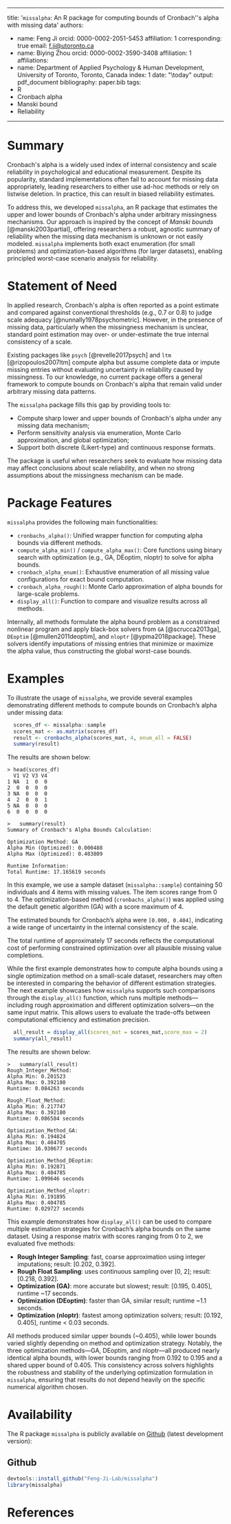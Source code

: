 
---
title: '``missalpha``: An R package for computing bounds of Cronbach''s alpha with missing data'
authors:
- name: Feng Ji
  orcid: 0000-0002-2051-5453
  affiliation: 1
  corresponding: true
  email: f.ji@utoronto.ca
- name: Biying Zhou
  orcid: 0000-0002-3590-3408
  affiliation: 1
affiliations:
- name: Department of Applied Psychology & Human Development, University of Toronto, Toronto, Canada
  index: 1
date: "\\today"
output: pdf_document
bibliography: paper.bib
tags:
- R
- Cronbach alpha
- Manski bound
- Reliability
---

# Summary

Cronbach's alpha is a widely used index of internal consistency and scale reliability in psychological and educational measurement. Despite its popularity, standard implementations often fail to account for missing data appropriately, leading researchers to either use ad-hoc methods or rely on listwise deletion. In practice, this can result in biased reliability estimates.

To address this, we developed `missalpha`, an R package that estimates the upper and lower bounds of Cronbach's alpha under arbitrary missingness mechanisms. Our approach is inspired by the concept of *Manski bounds* [@manski2003partial], offering researchers a robust, agnostic summary of reliability when the missing data mechanism is unknown or not easily modeled. `missalpha` implements both exact enumeration (for small problems) and optimization-based algorithms (for larger datasets), enabling principled worst-case scenario analysis for reliability.

# Statement of Need

In applied research, Cronbach's alpha is often reported as a point estimate and compared against conventional thresholds (e.g., 0.7 or 0.8) to judge scale adequacy [@nunnally1978psychometric]. However, in the presence of missing data, particularly when the missingness mechanism is unclear, standard point estimation may over- or under-estimate the true internal consistency of a scale.

Existing packages like `psych` [@revelle2017psych] and `ltm` [@rizopoulos2007ltm] compute alpha but assume complete data or impute missing entries without evaluating uncertainty in reliability caused by missingness. To our knowledge, no current package offers a general framework to compute bounds on Cronbach's alpha that remain valid under arbitrary missing data patterns.

The `missalpha` package fills this gap by providing tools to:
- Compute sharp lower and upper bounds of Cronbach's alpha under any missing data mechanism;
- Perform sensitivity analysis via enumeration, Monte Carlo approximation, and global optimization;
- Support both discrete (Likert-type) and continuous response formats.

The package is useful when researchers seek to evaluate how missing data may affect conclusions about scale reliability, and when no strong assumptions about the missingness mechanism can be made.


# Package Features

`missalpha` provides the following main functionalities:

- `cronbachs_alpha()`: Unified wrapper function for computing alpha bounds via different methods.
- `compute_alpha_min()` / `compute_alpha_max()`: Core functions using binary search with optimization (e.g., GA, DEoptim, nloptr) to solve for alpha bounds.
- `cronbach_alpha_enum()`: Exhaustive enumeration of all missing value configurations for exact bound computation.
- `cronbach_alpha_rough()`: Monte Carlo approximation of alpha bounds for large-scale problems.
- `display_all()`: Function to compare and visualize results across all methods.

Internally, all methods formulate the alpha bound problem as a constrained nonlinear program and apply black-box solvers from `GA` [@scrucca2013ga], `DEoptim` [@mullen2011deoptim], and `nloptr` [@ypma2018package]. These solvers identify imputations of missing entries that minimize or maximize the alpha value, thus constructing the global worst-case bounds.

# Examples

To illustrate the usage of `missalpha`, we provide several examples demonstrating different methods to compute bounds on Cronbach’s alpha under missing data:

```r
  scores_df <- missalpha::sample
  scores_mat <- as.matrix(scores_df)
  result <- cronbachs_alpha(scores_mat, 4, enum_all = FALSE)
  summary(result)
```

The results are shown below:

```
> head(scores_df)
  V1 V2 V3 V4
1 NA  1  0  0
2  0  0  0  0
3 NA  0  0  0
4  2  0  0  1
5 NA  0  0  0
6  0  0  0  0

>   summary(result)
Summary of Cronbach's Alpha Bounds Calculation:

Optimization Method: GA
Alpha Min (Optimized): 0.000488
Alpha Max (Optimized): 0.403809

Runtime Information:
Total Runtime: 17.165619 seconds
```

In this example, we use a sample dataset (`missalpha::sample`) containing 50 individuals and 4 items with missing values. The item scores range from 0 to 4. The optimization-based method (`cronbachs_alpha()`) was applied using the default genetic algorithm (GA) with a score maximum of 4.

The estimated bounds for Cronbach’s alpha were `[0.000, 0.404]`, indicating a wide range of uncertainty in the internal consistency of the scale.

The total runtime of approximately 17 seconds reflects the computational cost of performing constrained optimization over all plausible missing value completions.

While the first example demonstrates how to compute alpha bounds using a single optimization method on a small-scale dataset, researchers may often be interested in comparing the behavior of different estimation strategies. The next example showcases how `missalpha` supports such comparisons through the `display_all()` function, which runs multiple methods—including rough approximation and different optimization solvers—on the same input matrix. This allows users to evaluate the trade-offs between computational efficiency and estimation precision.

```r
  all_result = display_all(scores_mat = scores_mat,score_max = 2)
  summary(all_result)
```

The results are shown below:

```
>   summary(all_result)
Rough_Integer_Method:
Alpha Min: 0.201523
Alpha Max: 0.392180
Runtime: 0.084263 seconds

Rough_Float_Method:
Alpha Min: 0.217747
Alpha Max: 0.392180
Runtime: 0.086584 seconds

Optimization_Method_GA:
Alpha Min: 0.194824
Alpha Max: 0.404785
Runtime: 16.930677 seconds

Optimization_Method_DEoptim:
Alpha Min: 0.192871
Alpha Max: 0.404785
Runtime: 1.099646 seconds

Optimization_Method_nloptr:
Alpha Min: 0.191895
Alpha Max: 0.404785
Runtime: 0.029727 seconds
```

This example demonstrates how `display_all()` can be used to compare multiple estimation strategies for Cronbach’s alpha bounds on the same dataset. Using a response matrix with scores ranging from 0 to 2, we evaluated five methods:

- **Rough Integer Sampling**: fast, coarse approximation using integer imputations; result: [0.202, 0.392].
- **Rough Float Sampling**: uses continuous sampling over [0, 2]; result: [0.218, 0.392].
- **Optimization (GA)**: more accurate but slowest; result: [0.195, 0.405], runtime ~17 seconds.
- **Optimization (DEoptim)**: faster than GA, similar result; runtime ~1.1 seconds.
- **Optimization (nloptr)**: fastest among optimization solvers; result: [0.192, 0.405], runtime < 0.03 seconds.

All methods produced similar upper bounds (~0.405), while lower bounds varied slightly depending on method and optimization strategy. Notably, the three optimization methods—GA, DEoptim, and nloptr—all produced nearly identical alpha bounds, with lower bounds ranging from 0.192 to 0.195 and a shared upper bound of 0.405. This consistency across solvers highlights the robustness and stability of the underlying optimization formulation in `missalpha`, ensuring that results do not depend heavily on the specific numerical algorithm chosen.

# Availability

The R package ``missalpha`` is publicly available on [Github](https://github.com/Feng-Ji-Lab/missalpha) (latest development version):

## Github
``` r
devtools::install_github("Feng-Ji-Lab/missalpha")
library(missalpha)
```


# References
